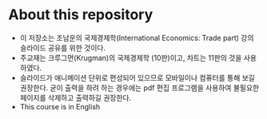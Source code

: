 # About this repository

- 이 저장소는 조남운의 국제경제학(International Economics: Trade part) 강의 슬라이드 공유를 위한 것이다. 
- 주교재는 크루그먼(Krugman)의 국제경제학 (10판)이고, 차트는 11판의 것을 사용하였다.
- 슬라이드가 애니메이션 단위로 편성되어 있으므로 모바일이나 컴퓨터를 통해 보길 권장한다. 굳이 출력을 하려 하는 경우에는 pdf 편집 프로그램을 사용하여 불필요한 페이지를 삭제하고 출력하길 권장한다. 
- This course is in English
